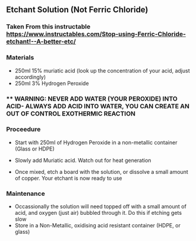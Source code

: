 ## Etchant Solution (Not Ferric Chloride)
### **Taken From this instructable** https://www.instructables.com/Stop-using-Ferric-Chloride-etchant!--A-better-etc/

### **Materials**
- 250ml 15% muriatic acid (look up the concentration of your acid, adjust accordingly)
- 250ml 3% Hydrogen Peroxide
### ** WARNING: NEVER ADD WATER (YOUR PEROXIDE) INTO ACID- ALWAYS ADD ACID INTO WATER, YOU CAN CREATE AN OUT OF CONTROL EXOTHERMIC REACTION
### **Proceedure** 
- Start with 250ml of Hydrogen Peroxide in a non-metallic container (Glass or HDPE)
- Slowly add Muriatic acid. Watch out for heat generation

- Once mixed, etch a board with the solution, or dissolve a small amount of copper. Your etchant is now ready to use
### **Maintenance**
- Occassionally the solution will need topped off with a small amount of acid, and oxygen (just air) bubbled through it. Do this if etching gets slow
- Store in a Non-Metallic, oxidising acid resistant container (HDPE, or glass)